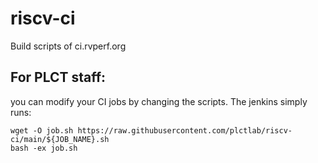 # riscv-ci
Build scripts of ci.rvperf.org

## For PLCT staff:

you can modify your CI jobs by changing the scripts. The jenkins simply runs:

```
wget -O job.sh https://raw.githubusercontent.com/plctlab/riscv-ci/main/${JOB_NAME}.sh
bash -ex job.sh
```

